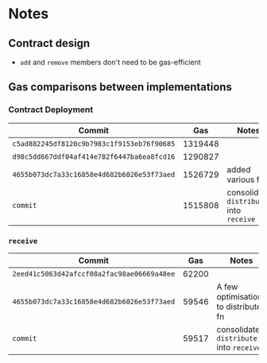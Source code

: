 # Notes

## Contract design

- `add` and `remove` members don't need to be gas-efficient

## Gas comparisons between implementations

### Contract Deployment

| Commit                                     | Gas     | Notes                                   |
| ------------------------------------------ | ------- | --------------------------------------- |
| `c5ad882245df8120c9b7983c1f9153eb76f90685` | 1319448 |                                         |
| `d98c5dd667ddf04af414e782f6447ba6ea8fcd16` | 1290827 |                                         |
| `4655b073dc7a33c16858e4d682b6026e53f73aed` | 1526729 | added various fns                       |
| `commit`                                   | 1515808 | consolidate `distribute` into `receive` |

### `receive`

| Commit                                     | Gas   | Notes                                   |
| ------------------------------------------ | ----- | --------------------------------------- |
| `2eed41c5063d42afccf08a2fac98ae06669a48ee` | 62200 |                                         |
| `4655b073dc7a33c16858e4d682b6026e53f73aed` | 59546 | A few optimisations to distribute fn    |
| `commit`                                   | 59517 | consolidate `distribute` into `receive` |
